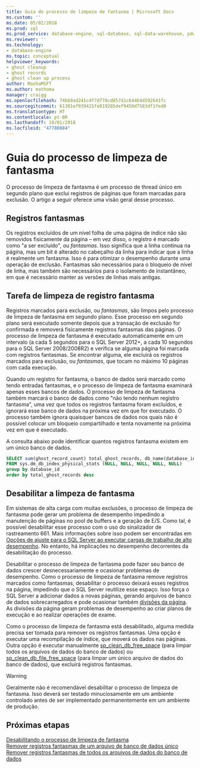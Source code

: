 ```yaml
---
title: Guia do processo de limpeza de fantasma | Microsoft Docs
ms.custom: ''
ms.date: 05/02/2018
ms.prod: sql
ms.prod_service: database-engine, sql-database, sql-data-warehouse, pdw
ms.reviewer: ''
ms.technology:
- database-engine
ms.topic: conceptual
helpviewer_keywords:
- ghost cleanup
- ghost records
- ghost clean up process
author: MashaMSFT
ms.author: mathoma
manager: craigg
ms.openlocfilehash: 74bb9ad241c4f7d778cd85741c64464d592641fc
ms.sourcegitcommit: 61381ef939415fe019285def9450d7583df1fed0
ms.translationtype: HT
ms.contentlocale: pt-BR
ms.lasthandoff: 10/01/2018
ms.locfileid: "47780884"
---
```

# <a name="ghost-cleanup-process-guide"></a>Guia do processo de limpeza de fantasma

O processo de limpeza de fantasma é um processo de thread único em segundo plano que exclui registros de páginas que foram marcadas para exclusão. O artigo a seguir oferece uma visão geral desse processo.

## <a name="ghost-records"></a>Registros fantasmas

Os registros excluídos de um nível folha de uma página de índice não são removidos fisicamente da página – em vez disso, o registro é marcado como "a ser excluído", ou *fantasmas*. Isso significa que a linha continua na página, mas um bit é alterado no cabeçalho da linha para indicar que a linha é realmente um fantasma. Isso é para otimizar o desempenho durante uma operação de exclusão. Fantasmas são necessários para o bloqueio de nível de linha, mas também são necessários para o isolamento de instantâneo, em que é necessário manter as versões de linhas mais antigas.

## <a name="ghost-record-cleanup-task"></a>Tarefa de limpeza de registro fantasma

Registros marcados para exclusão, ou *fantasmas*, são limpos pelo processo de limpeza de fantasma em segundo plano. Esse processo em segundo plano será executado somente depois que a transação de exclusão for confirmada e removerá fisicamente registros fantasmas das páginas. O processo de limpeza de fantasma é executado automaticamente em um intervalo (a cada 5 segundos para o SQL Server 2012+, a cada 10 segundos para o SQL Server 2008/2008R2) e verifica se alguma página foi marcada com registros fantasmas. Se encontrar alguma, ele excluirá os registros marcados para exclusão, ou *fantasmas*, que tocam no máximo 10 páginas com cada execução.

Quando um registro for fantasma, o banco de dados será marcado como tendo entradas fantasmas, e o processo de limpeza de fantasma examinará apenas esses bancos de dados. O processo de limpeza de fantasma também marcará o banco de dados como "não tendo nenhum registro fantasma", uma vez que todos os registros fantasma foram excluídos, e ignorará esse banco de dados na próxima vez em que for executado. O processo também ignora quaisquer bancos de dados nos quais não é possível colocar um bloqueio compartilhado e tenta novamente na próxima vez em que é executado.

A consulta abaixo pode identificar quantos registros fantasma existem em um único banco de dados. 

 ```sql
 SELECT sum(ghost_record_count) total_ghost_records, db_name(database_id) 
 FROM sys.dm_db_index_physical_stats (NULL, NULL, NULL, NULL, NULL)
 group by database_id
 order by total_ghost_records desc
```

## <a name="disable-the-ghost-cleanup"></a>Desabilitar a limpeza de fantasma

Em sistemas de alta carga com muitas exclusões, o processo de limpeza de fantasma pode gerar um problema de desempenho impedindo a manutenção de páginas no pool de buffers e a geração de E/S. Como tal, é possível desabilitar esse processo com o uso do sinalizador de rastreamento 661. Mais informações sobre isso podem ser encontradas em [Opções de ajuste para o SQL Server ao executar cargas de trabalho de alto desempenho](https://support.microsoft.com/help/920093/tuning-options-for-sql-server-when-running-in-high-performance-workloa). No entanto, há implicações no desempenho decorrentes da desabilitação do processo.

Desabilitar o processo de limpeza de fantasma pode fazer seu banco de dados crescer desnecessariamente e ocasionar problemas de desempenho. Como o processo de limpeza de fantasma remove registros marcados como fantasmas, desabilitar o processo deixará esses registros na página, impedindo que o SQL Server reutilize esse espaço. Isso força o SQL Server a adicionar dados a novas páginas, gerando arquivos de banco de dados sobrecarregados e pode ocasionar também [divisões da página](indexes/specify-fill-factor-for-an-index.md). As divisões da página geram problemas de desempenho ao criar planos de execução e ao realizar operações de exame. 

Como o processo de limpeza de fantasma está desabilitado, alguma medida precisa ser tomada para remover os registros fantasmas. Uma opção é executar uma recompilação de índice, que moverá os dados nas páginas. Outra opção é executar manualmente [sp_clean_db_free_space](system-stored-procedures/sp-clean-db-free-space-transact-sql.md) (para limpar todos os arquivos de dados do banco de dados) ou [sp_clean_db_file_free_space](system-stored-procedures/sp-clean-db-file-free-space-transact-sql.md) (para limpar um único arquivo de dados do banco de dados), que excluirá registros fantasmas.

 >[!warning]
 > Geralmente não é recomendável desabilitar o processo de limpeza de fantasma. Isso deverá ser testado minuciosamente em um ambiente controlado antes de ser implementado permanentemente em um ambiente de produção.


## <a name="next-steps"></a>Próximas etapas  
[Desabilitando o processo de limpeza de fantasma](https://support.microsoft.com/en-us/help/920093/tuning-options-for-sql-server-when-running-in-high-performance-workloa)
<br>[Remover registros fantasmas de um arquivo de banco de dados único](system-stored-procedures/sp-clean-db-file-free-space-transact-sql.md)
<br>[Remover registros fantasmas de todos os arquivos de dados do banco de dados](system-stored-procedures/sp-clean-db-free-space-transact-sql.md)


